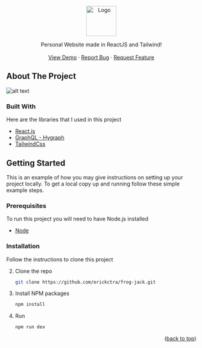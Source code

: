 <br />
<div align="center">
  <a href="#">
    <img src="https://erickcintra.netlify.app/assets/man-pc.368e4837.png" alt="Logo" width="80">
  </a>

  <p align="center">
    Personal Website
    made in ReactJS and Tailwind!
    <br />
    <br />
    <a target="_blank" href="https://erickcintra.netlify.app/">View Demo</a>
    ·
    <a href="https://github.com/erickctra/personal-website/issues">Report Bug</a>
    ·
    <a href="https://github.com/erickctra/personal-website/issues">Request Feature</a>
  </p>
</div>

## About The Project

![alt text](https://i.imgur.com/z2WBoiU.png)

### Built With

Here are the libraries that I used in this project

- [React.js](https://reactjs.org/)
- [GraphQL - Hygraph](https://hygraph.com/)
- [TailwindCss](https://tailwindcss.com/)

<!-- GETTING STARTED -->

## Getting Started

This is an example of how you may give instructions on setting up your project locally.
To get a local copy up and running follow these simple example steps.

### Prerequisites

To run this project you will need to have Node.js installed

- [Node](https://nodejs.org/en/)

### Installation

Follow the instructions to clone this project

2. Clone the repo
   ```sh
   git clone https://github.com/erickctra/frog-jack.git
   ```
3. Install NPM packages
   ```sh
   npm install
   ```
4. Run
   ```js
   npm run dev
   ```

<p align="right">(<a href="#top">back to top</a>)</p>